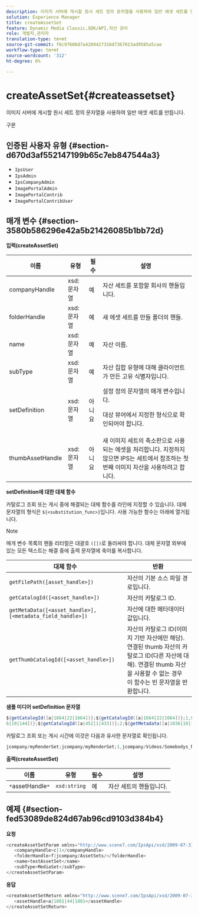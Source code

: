 ```yaml
---
description: 이미지 서버에 게시할 원시 세트 정의 문자열을 사용하여 일반 에셋 세트를 만듭니다.
solution: Experience Manager
title: createAssetSet
feature: Dynamic Media Classic,SDK/API,자산 관리
role: 개발자,관리자
translation-type: tm+mt
source-git-commit: f6c97606d7a4209427316d7367013ad9585a5cae
workflow-type: tm+mt
source-wordcount: '312'
ht-degree: 6%

---
```



# createAssetSet{#createassetset}

이미지 서버에 게시할 원시 세트 정의 문자열을 사용하여 일반 에셋 세트를 만듭니다.

구문

## 인증된 사용자 유형 {#section-d670d3af552147199b65c7eb847544a3}

* `IpsUser`
* `IpsAdmin`
* `IpsCompanyAdmin`
* `ImagePortalAdmin`
* `ImagePortalContrib`
* `ImagePortalContribUser`

## 매개 변수 {#section-3580b586296e42a5b21426085b1bb72d}

**입력(createAssetSet)**

<table id="table_2C70C33A127242FC828FCD8EC852E1EC"> 
 <thead> 
  <tr> 
   <th colname="col1" class="entry"> 이름 </th> 
   <th colname="col2" class="entry"> 유형 </th> 
   <th colname="col3" class="entry"> 필수 </th> 
   <th colname="col4" class="entry"> 설명 </th> 
  </tr> 
 </thead>
 <tbody> 
  <tr> 
   <td colname="col1"> <span class="codeph"> <span class="varname"> companyHandle  </span> </span> </td> 
   <td colname="col2"> <span class="codeph"> xsd:문자열  </span> </td> 
   <td colname="col3"> 예 </td> 
   <td colname="col4"> 자산 세트를 포함할 회사의 핸들입니다. </td> 
  </tr> 
  <tr> 
   <td colname="col1"> <span class="codeph"> <span class="varname"> folderHandle  </span> </span> </td> 
   <td colname="col2"> <span class="codeph"> xsd:문자열  </span> </td> 
   <td colname="col3"> 예 </td> 
   <td colname="col4"> 새 에셋 세트를 만들 폴더의 핸들. </td> 
  </tr> 
  <tr> 
   <td colname="col1"> <span class="codeph"> <span class="varname"> name  </span> </span> </td> 
   <td colname="col2"> <span class="codeph"> xsd:문자열  </span> </td> 
   <td colname="col3"> 예 </td> 
   <td colname="col4"> 자산 이름. </td> 
  </tr> 
  <tr> 
   <td colname="col1"> <span class="codeph"> <span class="varname"> subType  </span> </span> </td> 
   <td colname="col2"> <span class="codeph"> xsd:문자열  </span> </td> 
   <td colname="col3"> 예 </td> 
   <td colname="col4"> 자산 집합 유형에 대해 클라이언트가 만든 고유 식별자입니다. </td> 
  </tr> 
  <tr> 
   <td colname="col1"> <span class="codeph"> <span class="varname"> setDefinition  </span> </span> </td> 
   <td colname="col2"> <span class="codeph"> xsd:문자열  </span> </td> 
   <td colname="col3"> 아니요 </td> 
   <td colname="col4"> 설정 정의 문자열의 매개 변수입니다. <p>대상 뷰어에서 지정한 형식으로 확인되어야 합니다. </p> </td> 
  </tr> 
  <tr> 
   <td colname="col1"> <span class="codeph"> <span class="varname"> thumbAssetHandle  </span> </span> </td> 
   <td colname="col2"> <span class="codeph"> xsd:문자열  </span> </td> 
   <td colname="col3"> 아니요 </td> 
   <td colname="col4"> 새 이미지 세트의 축소판으로 사용되는 에셋을 처리합니다. 지정하지 않으면 IPS는 세트에서 참조하는 첫 번째 이미지 자산을 사용하려고 합니다. </td> 
  </tr> 
 </tbody> 
</table>

**setDefinition에 대한 대체 함수**

카탈로그 조회 또는 게시 중에 해결되는 대체 함수를 라인에 지정할 수 있습니다. 대체 문자열의 형식은 `${<substitution_func>}`입니다. 사용 가능한 함수는 아래에 열거됩니다.

>[!NOTE]
>
>매개 변수 목록의 핸들 리터럴은 대괄호 `([])`로 둘러싸야 합니다. 대체 문자열 외부에 있는 모든 텍스트는 해결 중에 출력 문자열에 축어를 복사합니다.

| **대체 함수** | **반환** |
|---|---|
| `getFilePath([asset_handle>])` | 자산의 기본 소스 파일 경로입니다. |
| `getCatalogId([<asset_handle>])` | 자산의 카탈로그 ID. |
| `getMetaData([<asset_handle>], [<metadata_field_handle>])` | 자산에 대한 메타데이터 값입니다. |
| `getThumbCatalogId([<asset_handle>])` | 자산의 카탈로그 ID(이미지 기반 자산에만 해당).연결된 thumb 자산의 카탈로그 ID(다른 자산에 대해). 연결된 thumb 자산을 사용할 수 없는 경우 이 함수는 빈 문자열을 반환합니다. |

**샘플 미디어 setDefinition 문자열**

```java
${getCatalogId([a|1664|22|1664])};${getCatalogId([a|1664|22|1664])};1,${getFilePath([a|103 
6|19|144])};${getCatalogId([a|452|1|433])};2;${getMetadata([a|1036|19|144], [m|1|ASSET|SharedDateField])} 
```

카탈로그 조회 또는 게시 시간에 이것은 다음과 유사한 문자열로 확인됩니다.

```java
jcompany/myRenderSet;jcompany/myRenderSet;1,jcompany/Videos/Somebodys_N08275_flv.flv;jcomp any/myimg-1;2;20090703 10:05:53
```

**출력(createAssetSet)**

| 이름 | 유형 | 필수 | 설명 |
|---|---|---|---|
| `*`assetHandle`*` | `xsd:string` | 예 | 자산 세트의 핸들입니다. |

## 예제 {#section-fed53089de824d67ab96cd9103d384b4}

**요청**

```java
<createAssetSetParam xmlns="http://www.scene7.com/IpsApi/xsd/2009-07-31"> 
   <companyHandle>c|1</companyHandle> 
   <folderHandle>f|jcompany/AssetSets/</folderHandle> 
   <name>testAssetSet</name> 
   <subType>MediaSet</subType> 
</createAssetSetParam>
```

**응답**

```java
<createAssetSetReturn xmlns="http://www.scene7.com/IpsApi/xsd/2009-07-31"> 
   <assetHandle>a|1801|44|1801</assetHandle> 
</createAssetSetReturn>
```

